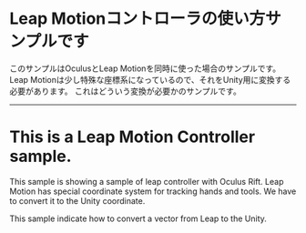 # Leap Motionコントローラの使い方サンプルです

このサンプルはOculusとLeap Motionを同時に使った場合のサンプルです。
Leap Motionは少し特殊な座標系になっているので、それをUnity用に変換する必要があります。
これはどういう変換が必要かのサンプルです。

-------------------------------------------

# This is a Leap Motion Controller sample.

This sample is showing a sample of leap controller with Oculus Rift.
Leap Motion has special coordinate system for tracking hands and tools.
We have to convert it to the Unity coordinate.

This sample indicate how to convert a vector from Leap to the Unity.
